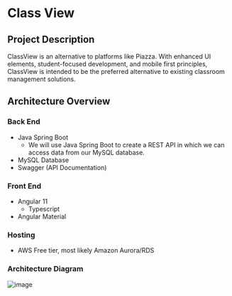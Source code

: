 # Class View

## Project Description
ClassView is an alternative to platforms like Piazza. With enhanced UI elements, student-focused development, and mobile first principles, ClassView is intended to be the preferred alternative to existing classroom management solutions.

## Architecture Overview

### Back End

* Java Spring Boot
  * We will use Java Spring Boot to create a REST API in which we can access data from our MySQL database.
* MySQL Database
* Swagger (API Documentation)

### Front End
* Angular 11
  * Typescript
* Angular Material

### Hosting
* AWS Free tier, most likely Amazon Aurora/RDS

### Architecture Diagram
![image](https://user-images.githubusercontent.com/47280380/115122761-7dc1bd80-9f6e-11eb-92ec-b5b58f7f94cb.png)

